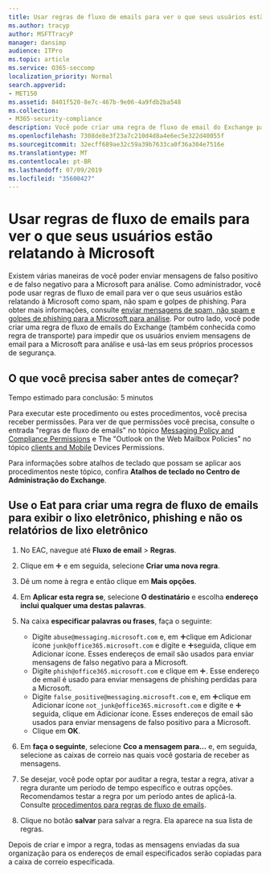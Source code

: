 ```yaml
---
title: Usar regras de fluxo de emails para ver o que seus usuários estão relatando à Microsoft
ms.author: tracyp
author: MSFTTracyP
manager: dansimp
audience: ITPro
ms.topic: article
ms.service: O365-seccomp
localization_priority: Normal
search.appverid:
- MET150
ms.assetid: 8401f520-8e7c-467b-9e06-4a9fdb2ba548
ms.collection:
- M365-security-compliance
description: Você pode criar uma regra de fluxo de email do Exchange para impedir que os usuários enviem mensagens de email para a Microsoft para análise e usá-las em seus próprios processos de segurança
ms.openlocfilehash: 7308de8e3f23a7c210d4d8a4e6ec5e322d40055f
ms.sourcegitcommit: 32ecff689ae32c59a39b7633ca0f36a304e7516e
ms.translationtype: MT
ms.contentlocale: pt-BR
ms.lasthandoff: 07/09/2019
ms.locfileid: "35600427"
---
```

# <a name="use-mail-flow-rules-to-see-what-your-users-are-reporting-to-microsoft"></a>Usar regras de fluxo de emails para ver o que seus usuários estão relatando à Microsoft

Existem várias maneiras de você poder enviar mensagens de falso positivo e de falso negativo para a Microsoft para análise. Como administrador, você pode usar regras de fluxo de email para ver o que seus usuários estão relatando à Microsoft como spam, não spam e golpes de phishing. Para obter mais informações, consulte [enviar mensagens de spam, não spam e golpes de phishing para a Microsoft para análise](submit-spam-non-spam-and-phishing-scam-messages-to-microsoft-for-analysis.md). Por outro lado, você pode criar uma regra de fluxo de emails do Exchange (também conhecida como regra de transporte) para impedir que os usuários enviem mensagens de email para a Microsoft para análise e usá-las em seus próprios processos de segurança.
  
## <a name="what-do-you-need-to-know-before-you-begin"></a>O que você precisa saber antes de começar?

Tempo estimado para conclusão: 5 minutos
  
Para executar este procedimento ou estes procedimentos, você precisa receber permissões. Para ver de que permissões você precisa, consulte o entrada "regras de fluxo de emails" no tópico [Messaging Policy and Compliance Permissions](http://technet.microsoft.com/library/ec4d3b9f-b85a-4cb9-95f5-6fc149c3899b.aspx) e The "Outlook on the Web Mailbox Policies" no tópico [clients and Mobile](http://technet.microsoft.com/library/57eca42a-5a7f-4c65-89f0-7a84f2dbea19.aspx) Devices Permissions. 
  
Para informações sobre atalhos de teclado que possam se aplicar aos procedimentos neste tópico, confira **Atalhos de teclado no Centro de Administração do Exchange**.
  
## <a name="use-the-eac-to-create-a-mail-flow-rule-to-view-users-manual-junk-phishing-and-not-junk-reports"></a>Use o Eat para criar uma regra de fluxo de emails para exibir o lixo eletrônico, phishing e não os relatórios de lixo eletrônico

1. No EAC, navegue até **Fluxo de email** \> **Regras**.
    
2. Clique em ![Ícone Adicionar](media/ITPro-EAC-AddIcon.gif) e em seguida, selecione **Criar uma nova regra**.
    
3. Dê um nome à regra e então clique em **Mais opções**.
    
4. Em **Aplicar esta regra se**, selecione **O destinatário** e escolha **endereço inclui qualquer uma destas palavras**.
    
5. Na caixa **especificar palavras ou frases**, faça o seguinte: 
    - Digite `abuse@messaging.microsoft.com` e, em ![seguida,](media/ITPro-EAC-AddIcon.gif)clique em Adicionar ícone `junk@office365.microsoft.com` e digite e ![, em](media/ITPro-EAC-AddIcon.gif)seguida, clique em Adicionar ícone. Esses endereços de email são usados para enviar mensagens de falso negativo para a Microsoft.
    - Digite `phish@office365.microsoft.com` e clique em ![adicionar ícone](media/ITPro-EAC-AddIcon.gif). Esse endereço de email é usado para enviar mensagens de phishing perdidas para a Microsoft.
    - Digite `false_positive@messaging.microsoft.com` e, em ![seguida,](media/ITPro-EAC-AddIcon.gif)clique em Adicionar ícone `not_junk@office365.microsoft.com` e digite e ![, em](media/ITPro-EAC-AddIcon.gif)seguida, clique em Adicionar ícone. Esses endereços de email são usados para enviar mensagens de falso positivo para a Microsoft.
    - Clique em **OK**.
    
6. Em **faça o seguinte**, selecione **Cco a mensagem para...** e, em seguida, selecione as caixas de correio nas quais você gostaria de receber as mensagens. 
    
7. Se desejar, você pode optar por auditar a regra, testar a regra, ativar a regra durante um período de tempo específico e outras opções. Recomendamos testar a regra por um período antes de aplicá-la. Consulte [procedimentos para regras de fluxo de emails](https://docs.microsoft.com/Exchange/policy-and-compliance/mail-flow-rules/mail-flow-rule-procedures). 
    
8. Clique no botão **salvar** para salvar a regra. Ela aparece na sua lista de regras. 
    
Depois de criar e impor a regra, todas as mensagens enviadas da sua organização para os endereços de email especificados serão copiadas para a caixa de correio especificada.
  

